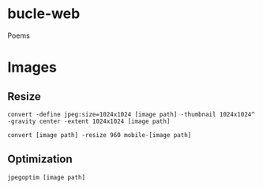 # bucle-web
Poems

# Images
## Resize
```
convert -define jpeg:size=1024x1024 [image path] -thumbnail 1024x1024^ -gravity center -extent 1024x1024 [image path]
```
```
convert [image path] -resize 960 mobile-[image path]
```
## Optimization
```
jpegoptim [image path]
```
